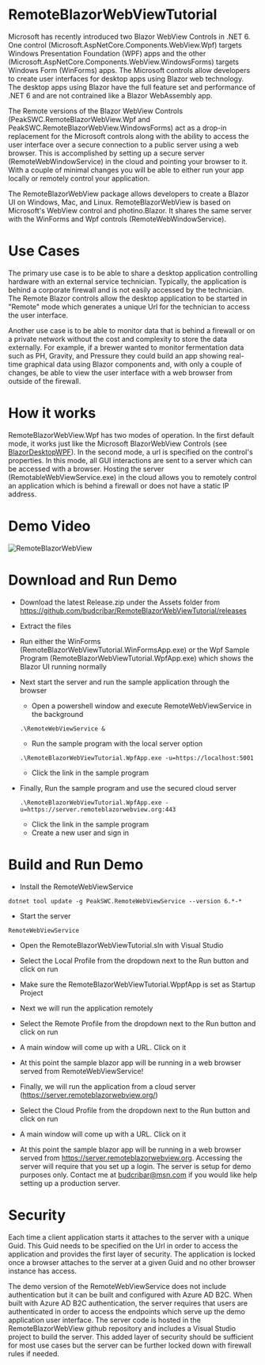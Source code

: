 # RemoteBlazorWebViewTutorial

Microsoft has recently introduced two Blazor WebView Controls in .NET 6. One control (Microsoft.AspNetCore.Components.WebView.Wpf) targets Windows Presentation Foundation (WPF) apps and
the other (Microsoft.AspNetCore.Components.WebView.WindowsForms) targets Windows Form (WinForms) apps. The Microsoft controls allow developers to create user interfaces for desktop apps using Blazor web technology. The desktop apps using Blazor have the full feature set and performance of .NET 6 and are not contrained like a Blazor WebAssembly app.

The Remote versions of the Blazor WebView Controls (PeakSWC.RemoteBlazorWebView.Wpf and PeakSWC.RemoteBlazorWebView.WindowsForms) act as a drop-in replacement for the Microsoft controls along with the ability to access the user interface over a secure connection to a public server using a web browser. This is accomplished by setting up a secure server (RemoteWebWindowService) in the cloud and pointing your browser to it. 
With a couple of minimal changes you will be able to either run your app locally or remotely control your application.

The RemoteBlazorWebView package allows developers to create a Blazor UI on Windows, Mac, and Linux. RemoteBlazorWebView is based on Microsoft's WebView control and photino.Blazor. It shares the same server with the WinForms and Wpf controls (RemoteWebWindowService). 
# Use Cases
The primary use case is to be able to share a desktop application controlling hardware with an external service technician. Typically, the application is behind a corporate firewall and is not easily accessed by the technician. The Remote Blazor controls allow the desktop application to be started in "Remote" mode which generates a unique Url for the technician to access the user interface.

Another use case is to be able to monitor data that is behind a firewall or on a private network without the cost and complexity to store the data externally. For example, if a brewer wanted to monitor fermentation data such as PH, Gravity, and Pressure they could build an app showing real-time graphical data using Blazor components and, with only a couple of changes, be able to view the user interface with a web browser from outside of the firewall. 

# How it works

RemoteBlazorWebView.Wpf has two modes of operation. In the first default mode, it works just like the Microsoft BlazorWebView Controls (see [BlazorDesktopWPF](https://github.com/jorgearteiro/BlazorDesktopWPF)). In the second mode, a url is specified on the control's properties. In this mode, all GUI interactions are sent to a server which can be accessed with a browser. Hosting the server (RemotableWebViewService.exe) in the cloud allows you to remotely control an application which is behind a firewall or does not have a static IP address.


# Demo Video
![RemoteBlazorWebView](https://admin.remoteblazorwebview.org/RemoteBlazorWebView.gif)

# Download and Run Demo
- Download the latest Release.zip under the Assets folder from https://github.com/budcribar/RemoteBlazorWebViewTutorial/releases
- Extract the files
- Run either the WinForms (RemoteBlazorWebViewTutorial.WinFormsApp.exe) or the Wpf Sample Program (RemoteBlazorWebViewTutorial.WpfApp.exe) which shows the Blazor UI running normally
- Next start the server and run the sample application through the browser
    - Open a powershell window and execute RemoteWebViewService in the background
    ```console
    .\RemoteWebViewService &
    ```
    - Run the sample program with the local server option
    ```console
    .\RemoteBlazorWebViewTutorial.WpfApp.exe -u=https://localhost:5001
    ```
    - Click the link in the sample program

- Finally, Run the sample program and use the secured cloud server 
    ```console
    .\RemoteBlazorWebViewTutorial.WpfApp.exe -u=https://server.remoteblazorwebview.org:443
    ```
    - Click the link in the sample program
    - Create a new user and sign in


# Build and Run Demo

- Install the RemoteWebViewService
```console
dotnet tool update -g PeakSWC.RemoteWebViewService --version 6.*-* 
```

- Start the server
```console
RemoteWebViewService
```

- Open the RemoteBlazorWebViewTutorial.sln with Visual Studio

- Select the Local Profile from the dropdown next to the Run button and click on run

- Make sure the RemoteBlazorWebViewTutorial.WppfApp is set as Startup Project
  
- Next we will run the application remotely

- Select the Remote Profile from the dropdown next to the Run button and click on run

- A main window will come up with a URL. Click on it

- At this point the sample blazor app will be running in a web browser served from RemoteWebViewService!

- Finally, we will run the application from a cloud server (https://server.remoteblazorwebview.org/)

- Select the Cloud Profile from the dropdown next to the Run button and click on run

- A main window will come up with a URL. Click on it

- At this point the sample blazor app will be running in a web browser served from https://server.remoteblazorwebview.org. 
Accessing the server will require that you set up a login. The server is setup for demo purposes only. Contact me at budcribar@msn.com if you would like
help setting up a production server.

# Security

Each time a client application starts it attaches to the server with a unique Guid. This Guid needs to be specified on the Url in order to access the application and provides the first layer of security.
The application is locked once a browser attaches to the server at a given Guid and no other browser instance has access.

The demo version of the RemoteWebViewService does not include authentication but it can be built and configured with Azure AD B2C. 
When built with Azure AD B2C authentication, the server requires that users are authenticated in order to access the endpoints which serve up the demo application user interface. 
The server code is hosted in the RemoteBlazorWebView github repository and includes a Visual Studio project to build the server. This added layer of security should be sufficient for most use cases but the server can be further locked down with firewall rules if needed.
